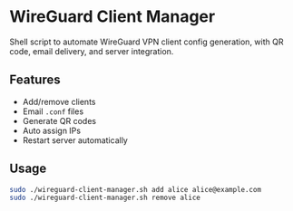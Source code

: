# WireGuard Client Manager

Shell script to automate WireGuard VPN client config generation, with QR code, email delivery, and server integration.

## Features
- Add/remove clients
- Email `.conf` files
- Generate QR codes
- Auto assign IPs
- Restart server automatically

## Usage
```bash
sudo ./wireguard-client-manager.sh add alice alice@example.com
sudo ./wireguard-client-manager.sh remove alice
